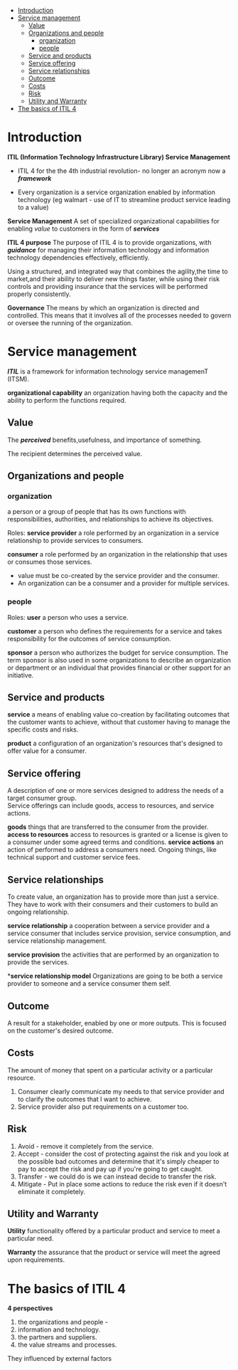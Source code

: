 - [Introduction](#introduction)
- [Service management](#service-management)
  - [Value](#value)
  - [Organizations and people](#organizations-and-people)
    - [organization](#organization)
    - [people](#people)
  - [Service and products](#service-and-products)
  - [Service offering](#service-offering)
  - [Service relationships](#service-relationships)
  - [Outcome](#outcome)
  - [Costs](#costs)
  - [Risk](#risk)
  - [Utility and Warranty](#utility-and-warranty)
- [The basics of ITIL 4](#the-basics-of-itil-4)


# Introduction

**ITIL (Information Technology Infrastructure Library) Service Management**

- ITIL 4 for the the 4th industrial revolution- no longer an acronym now a ***framework***

- Every organization is a service organization enabled by information technology (eg walmart - use of IT to streamline product service leading to a value)

**Service Management** 
A set of specialized organizational capabilities for enabling *value* to customers in the form of ***services***

**ITIL 4 purpose**
The purpose of ITIL 4 is to provide organizations,
with ***guidance*** for managing their information technology
and information technology dependencies effectively,
efficiently. 

Using a structured, and integrated way that combines the agility,the time to market,and their ability to deliver new things faster,
while using their risk controls and providing insurance that the services will be performed properly consistently.

**Governance**
The means by which an organization is directed and controlled. This means that it involves all of the processes needed to govern or oversee the running of the organization.

# Service management 

***ITIL*** is a framework for information technology service managemenT (ITSM).

**organizational capability** an organization having both the capacity and the ability to perform the functions required.

## Value
The ***perceived*** benefits,usefulness, and importance of something.

The recipient determines the perceived value.

## Organizations and people

### organization
a person or a group of people that has its own functions with responsibilities, authorities, and relationships to achieve its objectives.

Roles:
**service provider** a role performed by an organization in a service relationship to provide services to consumers.

**consumer** a role performed by an organization in the relationship that uses or consumes those services.

- value must be co-created by the service provider and the consumer.
- An organization can be a consumer and a provider for multiple services.

### people
Roles:
**user** a person who uses a service.

**customer** a person who defines the requirements for a service and takes responsibility for the outcomes of service consumption.

**sponsor** a person who authorizes the budget for service consumption. The term sponsor is also used in some organizations to describe an organization or department or an individual that provides financial or other support for an initiative.

## Service and products

**service**  a means of enabling value co-creation by facilitating outcomes that the customer wants to achieve, without that customer having to manage the specific costs and risks.

**product** a configuration of an organization's resources that's designed to offer value for a consumer.

## Service offering
A description of one or more services designed to address the needs of a target consumer group.
<br>
Service offerings can include goods, access to resources, and service actions.

**goods** things that are transferred to the consumer from the provider.
**access to resources** access to resources is granted or a license is given to a consumer under some agreed terms and conditions.
**service actions** an action of performed to address a consumers need. Ongoing things, like technical support and customer service fees.

## Service relationships
To create value, an organization has to provide more than just a service. They have to work with their consumers and their customers to build an ongoing relationship.

**service relationship**  a cooperation between a service provider and a service consumer that includes service provision, service consumption, and service relationship management.

**service provision**  the activities that are performed by an organization to provide the services.

***service relationship model** Organizations are going to be both a service provider to someone and a service consumer them self.

## Outcome
A result for a stakeholder, enabled by one or more outputs.
This is focused on the customer's desired outcome.

## Costs
The amount of money that spent on a particular activity or a particular resource.

1. Consumer clearly communicate my needs to that service provider and to clarify the outcomes that I want to achieve.
2. Service provider  also put requirements on a customer too.

## Risk 

1. Avoid - remove it completely from the service.
2. Accept - consider the cost of protecting against the risk and you look at the possible bad outcomes and determine that it's simply cheaper to pay to accept the risk and pay up if you're going to get caught.
3. Transfer - we could do is we can instead decide to transfer the risk.
4. Mitigate - Put in place some actions to reduce the risk even if it doesn't eliminate it completely.

## Utility and Warranty  
**Utility** functionality offered by a particular product and service to meet a particular need.

**Warranty** the assurance that the product or service will meet the agreed upon requirements.

# The basics of ITIL 4 

**4 perspectives**
1. the organizations and people - 
2. information and technology.
3. the partners and suppliers.
4. the value streams and processes.

They influenced by external factors
